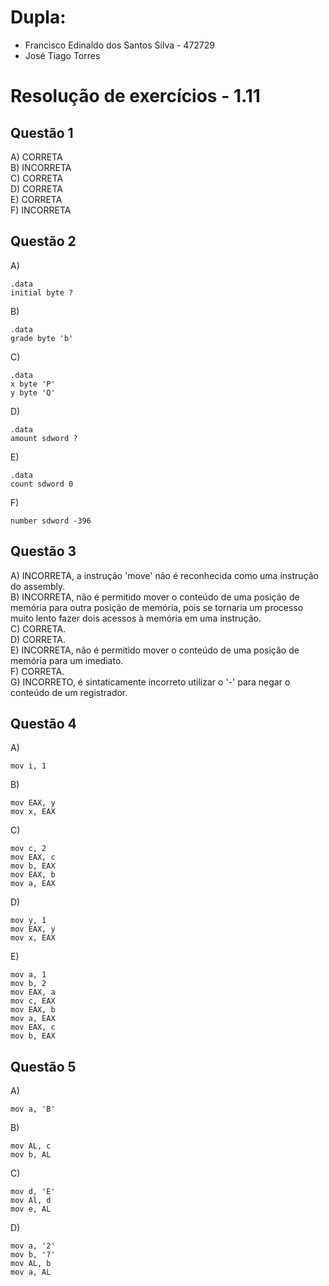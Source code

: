 # Dupla:
- Francisco Edinaldo dos Santos Silva   -    472729
- José Tiago Torres 

#  Resolução de exercícios - 1.11 

##  Questão 1 
A) CORRETA  
B) INCORRETA  
C) CORRETA  
D) CORRETA  
E) CORRETA  
F) INCORRETA

## Questão 2
A) 
```
.data 
initial byte ?
```
B)
```
.data 
grade byte 'b'
```
C)
```
.data 
x byte 'P'
y byte 'Q'

```
D)
```
.data 
amount sdword ?
```
E) 
```
.data 
count sdword 0
```
F) 
```
number sdword -396
```
## Questão 3
A) INCORRETA, a instrução 'move' não é reconhecida como uma instrução do assembly.    
B) INCORRETA, não é permitido mover o conteúdo de uma posição de memória para outra posição de memória, pois se tornaria um processo muito lento fazer dois acessos à memória em uma instrução.  
C) CORRETA.  
D) CORRETA.  
E) INCORRETA, não é permitido mover o conteúdo de uma posição de memória para um imediato.  
F) CORRETA.    
G) INCORRETO, é sintaticamente incorreto utilizar o '-' para negar o conteúdo de um registrador.

## Questão 4
A)
```
mov i, 1 
```
B)
```
mov EAX, y
mov x, EAX
```
C)
```
mov c, 2
mov EAX, c
mov b, EAX
mov EAX, b
mov a, EAX
```
D)
```
mov y, 1
mov EAX, y
mov x, EAX
```
E) 
```
mov a, 1
mov b, 2
mov EAX, a
mov c, EAX
mov EAX, b
mov a, EAX
mov EAX, c
mov b, EAX
```

## Questão 5
A)
```
mov a, 'B'
```
B) 
``` 
mov AL, c
mov b, AL
```
C) 
```
mov d, 'E'
mov Al, d 
mov e, AL
```
D)
```
mov a, '2'
mov b, '?'
mov AL, b
mov a, AL
```
